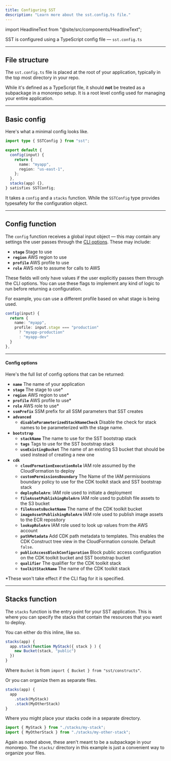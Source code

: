 ```yaml
---
title: Configuring SST
description: "Learn more about the sst.config.ts file."
---
```


import HeadlineText from "@site/src/components/HeadlineText";

<HeadlineText>

SST is configured using a TypeScript config file — `sst.config.ts`

</HeadlineText>

---

## File structure

The `sst.config.ts` file is placed at the root of your application, typically in the top most directory in your repo.

While it's defined as a TypeScript file, it should **not** be treated as a subpackage in a monorepo setup. It is a root level config used for managing your entire application.

---

## Basic config

Here's what a minimal config looks like.

```ts title="sst.config.ts"
import type { SSTConfig } from "sst";

export default {
  config(input) {
    return {
      name: "myapp",
      region: "us-east-1",
    };
  },
  stacks(app) {},
} satisfies SSTConfig;
```

It takes a `config` and a `stacks` function. While the `SSTConfig` type provides typesafety for the configuration object.

---

## Config function

The `config` function receives a global input object — this may contain any settings the user passes through the [CLI options](packages/sst.md#global-options). These may include:

- **`stage`** Stage to use
- **`region`** AWS region to use
- **`profile`** AWS profile to use
- **`role`** AWS role to assume for calls to AWS

These fields will only have values if the user explicitly passes them through the CLI options. You can use these flags to implement any kind of logic to run before returning a configuration.

For example, you can use a different profile based on what stage is being used.

```ts
config(input) {
  return {
    name: "myapp",
    profile: input.stage === "production"
      ? "myapp-production"
      : "myapp-dev"
  }
},
```

---

#### Config options

Here's the full list of config options that can be returned:

- **`name`** The name of your application
- **`stage`** The stage to use\*
- **`region`** AWS region to use\*
- **`profile`** AWS profile to use\*
- **`role`** AWS role to use\*
- **`ssmPrefix`** SSM prefix for all SSM parameters that SST creates
- **`advanced`**
  - **`disableParameterizedStackNameCheck`** Disable the check for stack names to be parameterized with the stage name.
- **`bootstrap`**
  - **`stackName`** The name to use for the SST bootstrap stack
  - **`tags`** Tags to use for the SST bootstrap stack
  - **`useExistingBucket`** The name of an existing S3 bucket that should be used instead of creating a new one
- **`cdk`**
  - **`cloudFormationExecutionRole`** IAM role assumed by the CloudFormation to deploy
  - **`customPermissionsBoundary`** The Name of the IAM permissions boundary policy to use for the CDK toolkit stack and SST bootstrap stack
  - **`deployRoleArn`**: IAM role used to initiate a deployment
  - **`fileAssetPublishingRoleArn`** IAM role used to publish file assets to the S3 bucket
  - **`fileAssetsBucketName`** The name of the CDK toolkit bucket
  - **`imageAssetPublishingRoleArn`** IAM role used to publish image assets to the ECR repository
  - **`lookupRoleArn`** IAM role used to look up values from the AWS account
  - **`pathMetadata`** Add CDK path metadata to templates. This enables the CDK Construct tree view in the CloudFormation console. Default `false`.
  - **`publicAccessBlockConfiguration`** Block public access configuration on the CDK toolkit bucket and SST bootstrap bucket
  - **`qualifier`** The qualifier for the CDK toolkit stack
  - **`toolkitStackName`** The name of the CDK toolkit stack

\*These won't take effect if the CLI flag for it is specified.

---

## Stacks function

The `stacks` function is the entry point for your SST application. This is where you can specify the stacks that contain the resources that you want to deploy.

You can either do this inline, like so.

```ts
stacks(app) {
  app.stack(function MyStack({ stack } ) {
    new Bucket(stack, "public")
  })
}
```

Where `Bucket` is from `import { Bucket } from "sst/constructs"`.

Or you can organize them as separate files.

```ts title="sst.config.ts"
stacks(app) {
  app
    .stack(MyStack)
    .stack(MyOtherStack)
}
```

Where you might place your stacks code in a separate directory.

```ts
import { MyStack } from "./stacks/my-stack";
import { MyOtherStack } from "./stacks/my-other-stack";
```

Again as noted above, these aren't meant to be a subpackage in your monorepo. The `stacks/` directory in this example is just a convenient way to organize your files.
